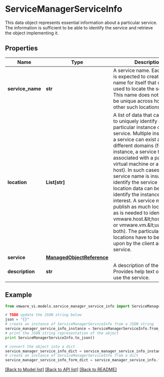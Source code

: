 # ServiceManagerServiceInfo

This data object represents essential information about a particular service.  The information is sufficient to be able to identify the service and retrieve the object implementing it. 

## Properties
Name | Type | Description | Notes
------------ | ------------- | ------------- | -------------
**service_name** | **str** | A service name.  Each service is expected to create a unique name for itself that can be used to locate the service. This name does not need to be unique across hosts or other such locations though.  | 
**location** | **List[str]** | A list of data that can be used to uniquely identify a particular instance of a service.  Multiple instances of a service can exist across different domains (for instance, a service that is associated with a particular virtual machine or a particular host). In such cases, the service name is insufficient to identify the service and location data can be used to identify the instance of interest. A service may publish as much location data as is needed to identify it (e.g, vmware.host.&amp;lt;hostname&amp;gt; or vmware.vm.&amp;lt;uuid&amp;gt; or both). The particular choice of locations have to be agreed upon by the client and the service.  | [optional] 
**service** | [**ManagedObjectReference**](ManagedObjectReference.md) |  | 
**description** | **str** | A description of the service.  Provides help text on how to use the service.  | 

## Example

```python
from vmware_vi.models.service_manager_service_info import ServiceManagerServiceInfo

# TODO update the JSON string below
json = "{}"
# create an instance of ServiceManagerServiceInfo from a JSON string
service_manager_service_info_instance = ServiceManagerServiceInfo.from_json(json)
# print the JSON string representation of the object
print ServiceManagerServiceInfo.to_json()

# convert the object into a dict
service_manager_service_info_dict = service_manager_service_info_instance.to_dict()
# create an instance of ServiceManagerServiceInfo from a dict
service_manager_service_info_form_dict = service_manager_service_info.from_dict(service_manager_service_info_dict)
```
[[Back to Model list]](../README.md#documentation-for-models) [[Back to API list]](../README.md#documentation-for-api-endpoints) [[Back to README]](../README.md)


